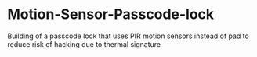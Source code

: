 # Motion-Sensor-Passcode-lock
Building of a passcode lock that uses PIR motion sensors instead of pad to reduce risk of hacking due to thermal signature
